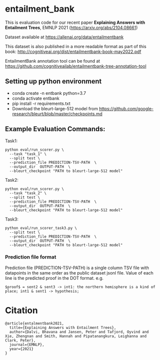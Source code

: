 # entailment_bank

This is evaluation code for our recent paper **Explaining Answers with Entailment Trees**, EMNLP 2021 (https://arxiv.org/abs/2104.08661) 

Dataset available at https://allenai.org/data/entailmentbank

This dataset is also published in a more readable format as part of this book: http://cognitiveai.org/dist/entailmentbank-book-may2022.pdf

EntailmentBank annotation tool can be found at https://github.com/cognitiveailab/entailmentbank-tree-annotation-tool

## Setting up python environment
* conda create -n entbank python=3.7
* conda activate entbank
* pip install -r requirements.txt
* Download the bleurt-large-512 model from https://github.com/google-research/bleurt/blob/master/checkpoints.md

## Example Evaluation Commands:

Task1:

```
python eval/run_scorer.py \
  --task "task_1" \
  --split test \
  --prediction_file PREDICTION-TSV-PATH  \
  --output_dir  OUTPUT-PATH  \
  --bleurt_checkpoint "PATH to bleurt-large-512 model"
```

Task2:
```
python eval/run_scorer.py \
  --task "task_2" \
  --split test \
  --prediction_file PREDICTION-TSV-PATH  \
  --output_dir  OUTPUT-PATH  \
  --bleurt_checkpoint "PATH to bleurt-large-512 model" 
```

Task3:
```
python eval/run_scorer_task3.py \
  --split test \
  --prediction_file PREDICTION-TSV-PATH  \
  --output_dir  OUTPUT-PATH  \
  --bleurt_checkpoint "PATH to bleurt-large-512 model" 
  ```

### Prediction file format ###
Prediction file (PREDICTION-TSV-PATH) is a single column TSV file with datapoints in the same order as the public dataset jsonl file. Value of each line is the predicted proof in the DOT format.
e.g.
```
$proof$ = sent2 & sent3 -> int1: the northern hemisphere is a kind of place; int1 & sent1 -> hypothesis;
```

# Citation
```
@article{entalmentbank2021,
  title={Explaining Answers with Entailment Trees},
  author={Dalvi, Bhavana and Jansen, Peter and Tafjord, Oyvind and Xie, Zhengnan and Smith, Hannah and Pipatanangkura, Leighanna and Clark, Peter},
  journal={EMNLP},
  year={2021}
}
```

